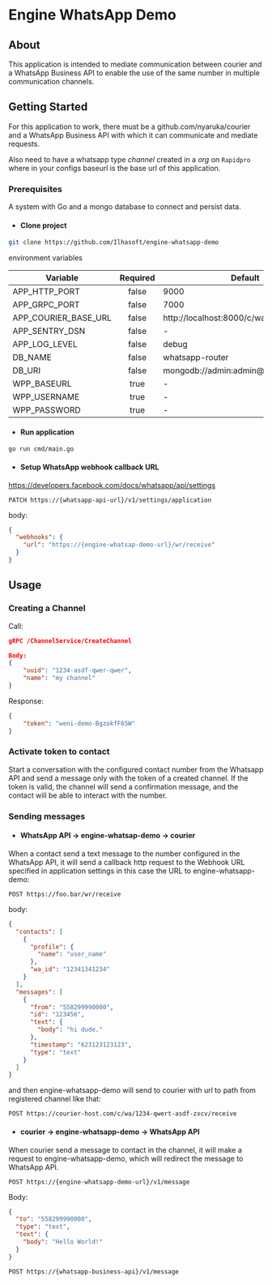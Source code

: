 # Engine WhatsApp Demo


## About <a name = "about"></a>

This application is intended to mediate communication between courier and a WhatsApp Business API to enable the use of the same number in multiple communication channels.

## Getting Started <a name = "getting_started"></a>

For this application to work, there must be a github.com/nyaruka/courier and a WhatsApp Business API with which it can communicate and mediate requests.

Also need to have a whatsapp type *channel* created in a *org* on `Rapidpro` where in your configs baseurl is the base url of this application.

### Prerequisites

A system with Go and a mongo database to connect and persist data.


- #### Clone project

```bash
git clone https://github.com/Ilhasoft/engine-whatsapp-demo
```
environment variables

  | Variable              | Required | Default |
  |-----------------------|:--------:|---------|
  | APP_HTTP_PORT         | false    | 9000    |
  | APP_GRPC_PORT         | false    | 7000    |
  | APP_COURIER_BASE_URL  | false    | http://localhost:8000/c/wa |
  | APP_SENTRY_DSN        | false    |    -    |
  | APP_LOG_LEVEL         | false    | debug   |
  | DB_NAME               | false    | whatsapp-router |
  | DB_URI                | false    | mongodb://admin:admin@localhost:27017 |
  | WPP_BASEURL           | true     |    -    |
  | WPP_USERNAME          | true     |    -    |
  | WPP_PASSWORD          | true     |    -    |
 
- #### Run application
```
go run cmd/main.go
```

- #### Setup WhatsApp webhook callback URL
https://developers.facebook.com/docs/whatsapp/api/settings

```
PATCH https://{whatsapp-api-url}/v1/settings/application
```
body:
```json
{
  "webhooks": {
    "url": "https://{engine-whatsap-demo-url}/wr/receive"
  }
}
```

## Usage <a name = "usage"></a>

### Creating a Channel
Call:
```json
gRPC /ChannelService/CreateChannel

Body:
{
	"uuid": "1234-asdf-qwer-qwer",
	"name": "my channel"
}
```
Response:
```json
{
	"token": "weni-demo-BgzokfF65W"
}
```
### Activate token to contact

Start a conversation with the configured contact number from the Whatsapp API and send a message only with the token of a created channel. If the token is valid, the channel will send a confirmation message, and the contact will be able to interact with the number.

### Sending messages
- #### WhatsApp API -> engine-whatsap-demo -> courier

When a contact send a text message to the number configured in the WhatsApp API, it will send a callback http request to the Webhook URL specified in application settings in this case the URL to engine-whatsapp-demo:

```
POST https://foo.bar/wr/receive
```
body:
```json
{
  "contacts": [
    {
      "profile": {
        "name": "user_name"
      },
      "wa_id": "12341341234"
    }
  ],
  "messages": [
    {
      "from": "558299990000",
      "id": "123456",
      "text": {
        "body": "hi dude."
      },
      "timestamp": "623123123123",
      "type": "text"
    }
  ]
}

```

and then engine-whatsapp-demo will send to courier with url to path from registered channel like that:

```
POST https://courier-host.com/c/wa/1234-qwert-asdf-zxcv/receive
```

- #### courier -> engine-whatsapp-demo -> WhatsApp API
When courier send a message to contact in the channel, it will make a request to engine-whatsapp-demo, which will redirect the message to WhatsApp API.
```
POST https://{engine-whatsapp-demo-url}/v1/message
```
Body:
```json
{
  "to": "558299990000",
  "type": "text",
  "text": {
    "body": "Hello World!"
  }
}
```

```
POST https://{whatsapp-business-api}/v1/message
```
